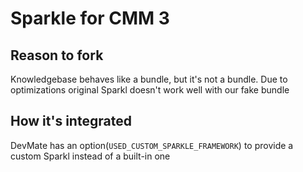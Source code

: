 # Sparkle for CMM 3

## Reason to fork

Knowledgebase behaves like a bundle, but it's not a bundle. Due to optimizations original Sparkl doesn't work well with our fake bundle

## How it's integrated

DevMate has an option(`USED_CUSTOM_SPARKLE_FRAMEWORK`) to provide a custom Sparkl instead of a built-in one
